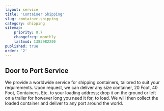 ```yaml
---
layout: service
title: 'Container Shipping'
slug: container-shipping
category: shipping
sitemap:
    priority: 0.7
    changefreq: monthly
    lastmod: 1383982200
published: true
order: '2'
---
```

## Door to Port Service

We provide a worldwide service for shipping containers, tailored to suit your requirements. Upon request, we can deliver any size container, 20 Foot, 40 Foot, Containers, Etc. to your loading address; drop it on the ground or left on a trailer for however long you need it for, to load. We will then collect the loaded container and deliver to any port around the world.